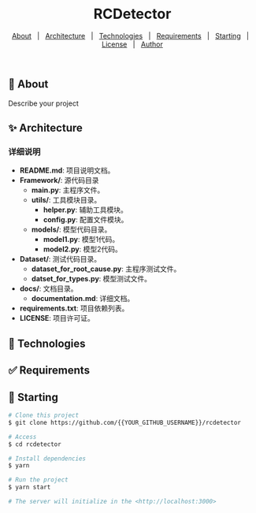 <div align="center" id="top"> 

  &#xa0;
  <!-- <a href="https://rcdetector.netlify.app">Demo</a> -->
</div>

<h1 align="center">RCDetector</h1>

<!-- Status -->

<!-- <h4 align="center"> 
	🚧  RCDetector 🚀 Under construction...  🚧
</h4> 

<hr> -->

<p align="center">
  <a href="#dart-about">About</a> &#xa0; | &#xa0; 
  <a href="#sparkles-Architecture">Architecture</a> &#xa0; | &#xa0;
  <a href="#rocket-technologies">Technologies</a> &#xa0; | &#xa0;
  <a href="#white_check_mark-requirements">Requirements</a> &#xa0; | &#xa0;
  <a href="#checkered_flag-starting">Starting</a> &#xa0; | &#xa0;
  <a href="#memo-license">License</a> &#xa0; | &#xa0;
  <a href="https://github.com/{{YOUR_GITHUB_USERNAME}}" target="_blank">Author</a>
</p>

<br>

## :dart: About ##

Describe your project

## :sparkles: Architecture ##

### 详细说明

- **README.md**: 项目说明文档。
- **Framework/**: 源代码目录
  - **main.py**: 主程序文件。
  - **utils/**: 工具模块目录。
    - **helper.py**: 辅助工具模块。
    - **config.py**: 配置文件模块。
  - **models/**: 模型代码目录。
    - **model1.py**: 模型1代码。
    - **model2.py**: 模型2代码。
- **Dataset/**: 测试代码目录。
  - **dataset_for_root_cause.py**: 主程序测试文件。
  - **datset_for_types.py**: 模型测试文件。
- **docs/**: 文档目录。
  - **documentation.md**: 详细文档。
- **requirements.txt**: 项目依赖列表。
- **LICENSE**: 项目许可证。

## :rocket: Technologies ##

## :white_check_mark: Requirements ##



## :checkered_flag: Starting ##

```bash
# Clone this project
$ git clone https://github.com/{{YOUR_GITHUB_USERNAME}}/rcdetector

# Access
$ cd rcdetector

# Install dependencies
$ yarn

# Run the project
$ yarn start

# The server will initialize in the <http://localhost:3000>
```


